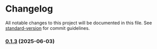 # Changelog

All notable changes to this project will be documented in this file. See [standard-version](https://github.com/conventional-changelog/standard-version) for commit guidelines.

### [0.1.3](https://github.com/liu-purnomo/indo-format/compare/v0.1.2...v0.1.3) (2025-06-03)
